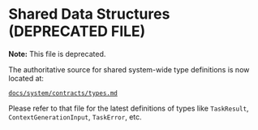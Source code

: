 # Shared Data Structures (DEPRECATED FILE)

**Note:** This file is deprecated.

The authoritative source for shared system-wide type definitions is now located at:

[`docs/system/contracts/types.md`](./system/contracts/types.md)

Please refer to that file for the latest definitions of types like `TaskResult`, `ContextGenerationInput`, `TaskError`, etc.
